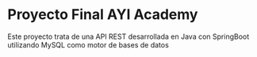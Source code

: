 # Proyecto Final AYI Academy

Este proyecto trata de una API REST desarrollada en Java con SpringBoot 
utilizando MySQL como motor de bases de datos